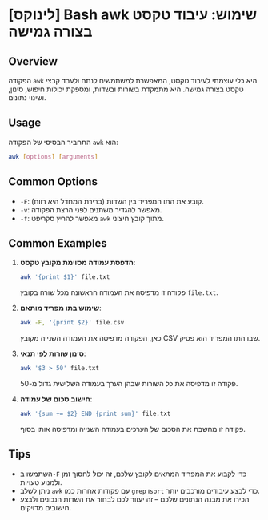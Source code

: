 # [לינוקס] Bash awk שימוש: עיבוד טקסט בצורה גמישה

## Overview
הפקודה `awk` היא כלי עוצמתי לעיבוד טקסט, המאפשרת למשתמשים לנתח ולעבד קבצי טקסט בצורה גמישה. היא מתמקדת בשורות ובשדות, ומספקת יכולות חיפוש, סינון, ושינוי נתונים.

## Usage
התחביר הבסיסי של הפקודה `awk` הוא:

```bash
awk [options] [arguments]
```

## Common Options
- `-F`: קובע את התו המפריד בין השדות (ברירת המחדל היא רווח).
- `-v`: מאפשר להגדיר משתנים לפני הרצת הפקודה.
- `-f`: מאפשר להריץ סקריפט `awk` מתוך קובץ חיצוני.

## Common Examples
1. **הדפסת עמודה מסוימת מקובץ טקסט**:
   ```bash
   awk '{print $1}' file.txt
   ```
   פקודה זו מדפיסה את העמודה הראשונה מכל שורה בקובץ `file.txt`.

2. **שימוש בתו מפריד מותאם**:
   ```bash
   awk -F, '{print $2}' file.csv
   ```
   כאן, הפקודה מדפיסה את העמודה השנייה מקובץ CSV שבו התו המפריד הוא פסיק.

3. **סינון שורות לפי תנאי**:
   ```bash
   awk '$3 > 50' file.txt
   ```
   פקודה זו מדפיסה את כל השורות שבהן הערך בעמודה השלישית גדול מ-50.

4. **חישוב סכום של עמודה**:
   ```bash
   awk '{sum += $2} END {print sum}' file.txt
   ```
   פקודה זו מחשבת את הסכום של הערכים בעמודה השנייה ומדפיסה אותו בסוף.

## Tips
- השתמשו ב`-F` כדי לקבוע את המפריד המתאים לקובץ שלכם, זה יכול לחסוך זמן ולמנוע טעויות.
- ניתן לשלב `awk` עם פקודות אחרות כמו `grep` ו`sort` כדי לבצע עיבודים מורכבים יותר.
- הכירו את מבנה הנתונים שלכם – זה יעזור לכם לבחור את השדות הנכונים ולבצע חישובים מדויקים.